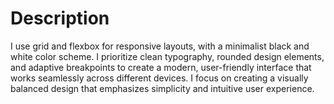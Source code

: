 # Description

I use grid and flexbox for responsive layouts, with a minimalist black and white color scheme. 
I prioritize clean typography, rounded design elements, and adaptive breakpoints to create a modern, user-friendly interface that works seamlessly across different devices. 
I focus on creating a visually balanced design that emphasizes simplicity and intuitive user experience.
